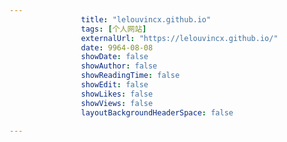 ---
                title: "lelouvincx.github.io"
                tags: [个人网站]
                externalUrl: "https://lelouvincx.github.io/"
                date: 9964-08-08
                showDate: false
                showAuthor: false
                showReadingTime: false
                showEdit: false
                showLikes: false
                showViews: false
                layoutBackgroundHeaderSpace: false
                ---

